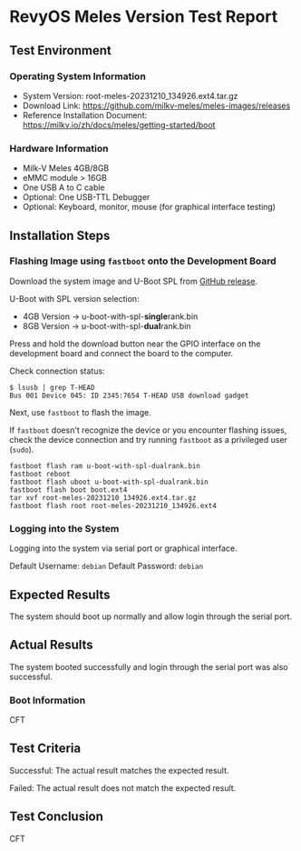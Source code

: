 # RevyOS Meles Version Test Report

## Test Environment

### Operating System Information

- System Version: root-meles-20231210_134926.ext4.tar.gz
- Download Link: https://github.com/milkv-meles/meles-images/releases
- Reference Installation Document: https://milkv.io/zh/docs/meles/getting-started/boot

### Hardware Information

- Milk-V Meles 4GB/8GB
- eMMC module > 16GB
- One USB A to C cable
- Optional: One USB-TTL Debugger
- Optional: Keyboard, monitor, mouse (for graphical interface testing)

## Installation Steps

### Flashing Image using `fastboot` onto the Development Board

Download the system image and U-Boot SPL from [GitHub release](https://github.com/milkv-meles/meles-images/releases).

U-Boot with SPL version selection:
- 4GB Version -> u-boot-with-spl-**single**rank.bin
- 8GB Version -> u-boot-with-spl-**dual**rank.bin

Press and hold the download button near the GPIO interface on the development board and connect the board to the computer.

Check connection status:

```shell
$ lsusb | grep T-HEAD
Bus 001 Device 045: ID 2345:7654 T-HEAD USB download gadget
```

Next, use `fastboot` to flash the image.

If `fastboot` doesn't recognize the device or you encounter flashing issues, check the device connection and try running `fastboot` as a privileged user (`sudo`).

```shell
fastboot flash ram u-boot-with-spl-dualrank.bin
fastboot reboot
fastboot flash uboot u-boot-with-spl-dualrank.bin
fastboot flash boot boot.ext4
tar xvf root-meles-20231210_134926.ext4.tar.gz
fastboot flash root root-meles-20231210_134926.ext4
```

### Logging into the System

Logging into the system via serial port or graphical interface.

Default Username: `debian`
Default Password: `debian`

## Expected Results

The system should boot up normally and allow login through the serial port.

## Actual Results

The system booted successfully and login through the serial port was also successful.

### Boot Information

CFT

## Test Criteria

Successful: The actual result matches the expected result.

Failed: The actual result does not match the expected result.

## Test Conclusion

CFT
